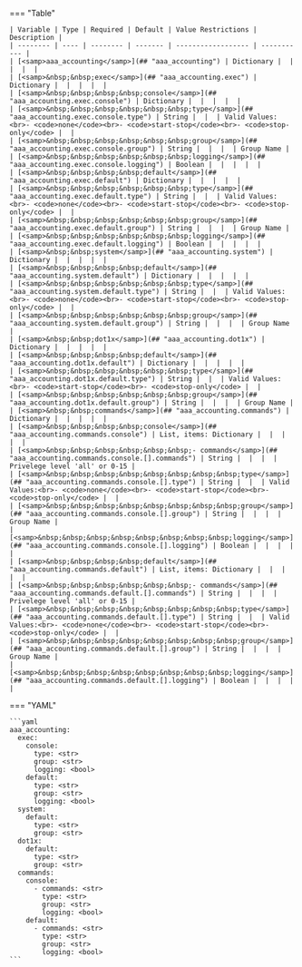 <!--
  ~ Copyright (c) 2023 Arista Networks, Inc.
  ~ Use of this source code is governed by the Apache License 2.0
  ~ that can be found in the LICENSE file.
  -->
=== "Table"

    | Variable | Type | Required | Default | Value Restrictions | Description |
    | -------- | ---- | -------- | ------- | ------------------ | ----------- |
    | [<samp>aaa_accounting</samp>](## "aaa_accounting") | Dictionary |  |  |  |  |
    | [<samp>&nbsp;&nbsp;exec</samp>](## "aaa_accounting.exec") | Dictionary |  |  |  |  |
    | [<samp>&nbsp;&nbsp;&nbsp;&nbsp;console</samp>](## "aaa_accounting.exec.console") | Dictionary |  |  |  |  |
    | [<samp>&nbsp;&nbsp;&nbsp;&nbsp;&nbsp;&nbsp;type</samp>](## "aaa_accounting.exec.console.type") | String |  |  | Valid Values:<br>- <code>none</code><br>- <code>start-stop</code><br>- <code>stop-only</code> |  |
    | [<samp>&nbsp;&nbsp;&nbsp;&nbsp;&nbsp;&nbsp;group</samp>](## "aaa_accounting.exec.console.group") | String |  |  |  | Group Name |
    | [<samp>&nbsp;&nbsp;&nbsp;&nbsp;&nbsp;&nbsp;logging</samp>](## "aaa_accounting.exec.console.logging") | Boolean |  |  |  |  |
    | [<samp>&nbsp;&nbsp;&nbsp;&nbsp;default</samp>](## "aaa_accounting.exec.default") | Dictionary |  |  |  |  |
    | [<samp>&nbsp;&nbsp;&nbsp;&nbsp;&nbsp;&nbsp;type</samp>](## "aaa_accounting.exec.default.type") | String |  |  | Valid Values:<br>- <code>none</code><br>- <code>start-stop</code><br>- <code>stop-only</code> |  |
    | [<samp>&nbsp;&nbsp;&nbsp;&nbsp;&nbsp;&nbsp;group</samp>](## "aaa_accounting.exec.default.group") | String |  |  |  | Group Name |
    | [<samp>&nbsp;&nbsp;&nbsp;&nbsp;&nbsp;&nbsp;logging</samp>](## "aaa_accounting.exec.default.logging") | Boolean |  |  |  |  |
    | [<samp>&nbsp;&nbsp;system</samp>](## "aaa_accounting.system") | Dictionary |  |  |  |  |
    | [<samp>&nbsp;&nbsp;&nbsp;&nbsp;default</samp>](## "aaa_accounting.system.default") | Dictionary |  |  |  |  |
    | [<samp>&nbsp;&nbsp;&nbsp;&nbsp;&nbsp;&nbsp;type</samp>](## "aaa_accounting.system.default.type") | String |  |  | Valid Values:<br>- <code>none</code><br>- <code>start-stop</code><br>- <code>stop-only</code> |  |
    | [<samp>&nbsp;&nbsp;&nbsp;&nbsp;&nbsp;&nbsp;group</samp>](## "aaa_accounting.system.default.group") | String |  |  |  | Group Name |
    | [<samp>&nbsp;&nbsp;dot1x</samp>](## "aaa_accounting.dot1x") | Dictionary |  |  |  |  |
    | [<samp>&nbsp;&nbsp;&nbsp;&nbsp;default</samp>](## "aaa_accounting.dot1x.default") | Dictionary |  |  |  |  |
    | [<samp>&nbsp;&nbsp;&nbsp;&nbsp;&nbsp;&nbsp;type</samp>](## "aaa_accounting.dot1x.default.type") | String |  |  | Valid Values:<br>- <code>start-stop</code><br>- <code>stop-only</code> |  |
    | [<samp>&nbsp;&nbsp;&nbsp;&nbsp;&nbsp;&nbsp;group</samp>](## "aaa_accounting.dot1x.default.group") | String |  |  |  | Group Name |
    | [<samp>&nbsp;&nbsp;commands</samp>](## "aaa_accounting.commands") | Dictionary |  |  |  |  |
    | [<samp>&nbsp;&nbsp;&nbsp;&nbsp;console</samp>](## "aaa_accounting.commands.console") | List, items: Dictionary |  |  |  |  |
    | [<samp>&nbsp;&nbsp;&nbsp;&nbsp;&nbsp;&nbsp;- commands</samp>](## "aaa_accounting.commands.console.[].commands") | String |  |  |  | Privelege level 'all' or 0-15 |
    | [<samp>&nbsp;&nbsp;&nbsp;&nbsp;&nbsp;&nbsp;&nbsp;&nbsp;type</samp>](## "aaa_accounting.commands.console.[].type") | String |  |  | Valid Values:<br>- <code>none</code><br>- <code>start-stop</code><br>- <code>stop-only</code> |  |
    | [<samp>&nbsp;&nbsp;&nbsp;&nbsp;&nbsp;&nbsp;&nbsp;&nbsp;group</samp>](## "aaa_accounting.commands.console.[].group") | String |  |  |  | Group Name |
    | [<samp>&nbsp;&nbsp;&nbsp;&nbsp;&nbsp;&nbsp;&nbsp;&nbsp;logging</samp>](## "aaa_accounting.commands.console.[].logging") | Boolean |  |  |  |  |
    | [<samp>&nbsp;&nbsp;&nbsp;&nbsp;default</samp>](## "aaa_accounting.commands.default") | List, items: Dictionary |  |  |  |  |
    | [<samp>&nbsp;&nbsp;&nbsp;&nbsp;&nbsp;&nbsp;- commands</samp>](## "aaa_accounting.commands.default.[].commands") | String |  |  |  | Privelege level 'all' or 0-15 |
    | [<samp>&nbsp;&nbsp;&nbsp;&nbsp;&nbsp;&nbsp;&nbsp;&nbsp;type</samp>](## "aaa_accounting.commands.default.[].type") | String |  |  | Valid Values:<br>- <code>none</code><br>- <code>start-stop</code><br>- <code>stop-only</code> |  |
    | [<samp>&nbsp;&nbsp;&nbsp;&nbsp;&nbsp;&nbsp;&nbsp;&nbsp;group</samp>](## "aaa_accounting.commands.default.[].group") | String |  |  |  | Group Name |
    | [<samp>&nbsp;&nbsp;&nbsp;&nbsp;&nbsp;&nbsp;&nbsp;&nbsp;logging</samp>](## "aaa_accounting.commands.default.[].logging") | Boolean |  |  |  |  |

=== "YAML"

    ```yaml
    aaa_accounting:
      exec:
        console:
          type: <str>
          group: <str>
          logging: <bool>
        default:
          type: <str>
          group: <str>
          logging: <bool>
      system:
        default:
          type: <str>
          group: <str>
      dot1x:
        default:
          type: <str>
          group: <str>
      commands:
        console:
          - commands: <str>
            type: <str>
            group: <str>
            logging: <bool>
        default:
          - commands: <str>
            type: <str>
            group: <str>
            logging: <bool>
    ```
